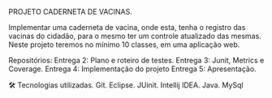 PROJETO CADERNETA DE VACINAS.

Implementar uma caderneta de vacina, onde esta, tenha o registro das vacinas do cidadão, para o mesmo ter um controle atualizado das mesmas. 
Neste projeto teremos no mínimo 10 classes, em uma aplicação web.


Repositórios:
    Entrega 2: Plano e roteiro de testes.
    Entrega 3: Junit, Metrics e Coverage.
    Entrega 4: Implementação do projeto
    Entrega 5: Apresentação.
 
 
🛠 Tecnologias utilizadas.
    Git.
    Eclipse.
    JUinit.
    Intellij IDEA.
    Java.
    MySql
